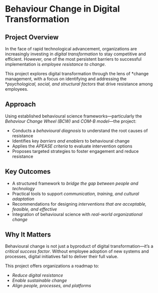 # Behaviour Change in Digital Transformation

## Project Overview

In the face of rapid technological advancement, organizations are increasingly investing in *digital transformation* to stay competitive and efficient. However, one of the most persistent barriers to successful implementation is *employee resistance to change*.

This project explores digital transformation through the lens of *change management, with a focus on identifying and addressing the **psychological, social, and structural factors* that drive resistance among employees.

## Approach

Using established behavioural science frameworks—particularly the *Behaviour Change Wheel (BCW)* and *COM-B model*—the project:

- Conducts a *behavioural diagnosis* to understand the root causes of resistance  
- Identifies key *barriers and enablers* to behavioural change  
- Applies the *APEASE criteria* to evaluate intervention options  
- Proposes targeted strategies to foster engagement and reduce resistance  

## Key Outcomes

- A structured framework to *bridge the gap between people and technology*  
- Practical tools to support *communication, training, and cultural adaptation*  
- Recommendations for designing *interventions that are acceptable, feasible, and effective*  
- Integration of behavioural science with *real-world organizational change*  

## Why It Matters

Behavioural change is not just a byproduct of digital transformation—it’s a *critical success factor*. Without employee adoption of new systems and processes, digital initiatives fail to deliver their full value.

This project offers organizations a roadmap to:  
- *Reduce digital resistance*  
- *Enable sustainable change*  
- *Align people, processes, and platforms*